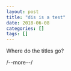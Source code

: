 ```yaml
---
layout: post
title: "dis is a test"
date: 2018-06-08
categories: []
tags: []
---
```


Where do the titles go?

/--more--/

[assets]: /assets/2018/06/08/test
